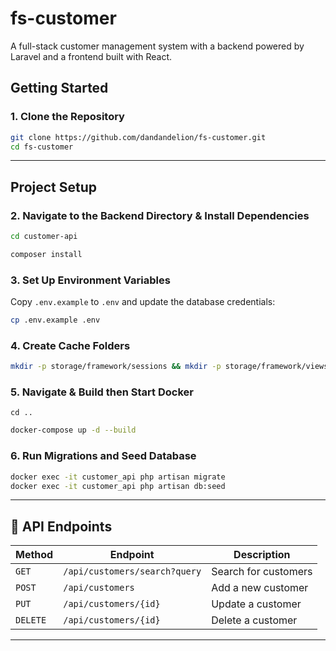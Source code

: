 # fs-customer

A full-stack customer management system with a backend powered by Laravel and a frontend built with React.

## Getting Started

### 1. Clone the Repository
```bash
git clone https://github.com/dandandelion/fs-customer.git
cd fs-customer
```

---

## Project Setup

### 2. Navigate to the Backend Directory & Install Dependencies
```bash
cd customer-api
```
```bash
composer install
```

### 3. Set Up Environment Variables
Copy `.env.example` to `.env` and update the database credentials:
```bash
cp .env.example .env
```

### 4. Create Cache Folders
```bash
mkdir -p storage/framework/sessions && mkdir -p storage/framework/views && mkdir -p storage/framework/cache
```

### 5. Navigate & Build then Start Docker
```bash'
cd ..
```
```bash
docker-compose up -d --build
```

### 6. Run Migrations and Seed Database
```bash
docker exec -it customer_api php artisan migrate
docker exec -it customer_api php artisan db:seed
```

---

## 🔗 API Endpoints
| Method | Endpoint | Description |
|--------|---------|------------|
| `GET` | `/api/customers/search?query` | Search for customers |
| `POST` | `/api/customers` | Add a new customer |
| `PUT` | `/api/customers/{id}` | Update a customer |
| `DELETE` | `/api/customers/{id}` | Delete a customer |

---
